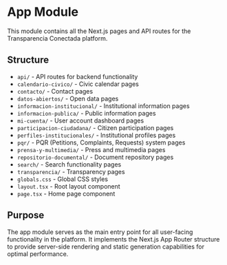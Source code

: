 # App Module

This module contains all the Next.js pages and API routes for the Transparencia Conectada platform.

## Structure

- `api/` - API routes for backend functionality
- `calendario-civico/` - Civic calendar pages
- `contacto/` - Contact pages
- `datos-abiertos/` - Open data pages
- `informacion-institucional/` - Institutional information pages
- `informacion-publica/` - Public information pages
- `mi-cuenta/` - User account dashboard pages
- `participacion-ciudadana/` - Citizen participation pages
- `perfiles-institucionales/` - Institutional profiles pages
- `pqr/` - PQR (Petitions, Complaints, Requests) system pages
- `prensa-y-multimedia/` - Press and multimedia pages
- `repositorio-documental/` - Document repository pages
- `search/` - Search functionality pages
- `transparencia/` - Transparency pages
- `globals.css` - Global CSS styles
- `layout.tsx` - Root layout component
- `page.tsx` - Home page component

## Purpose

The app module serves as the main entry point for all user-facing functionality in the platform. It implements the Next.js App Router structure to provide server-side rendering and static generation capabilities for optimal performance.